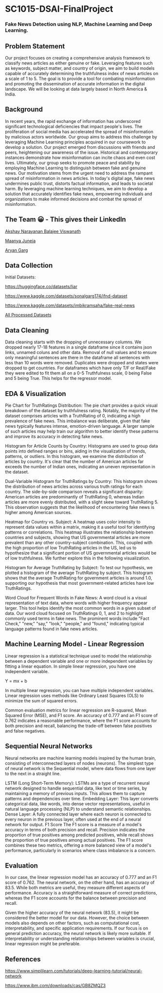 # SC1015-DSAI-FinalProject
### Fake News Detection using NLP, Machine Learning and Deep Learning.
## Problem Statement
Our project focuses on creating a comprehensive analysis framework to classify news articles as either genuine or fake. Leveraging features such as keywords, subject matter, and country of origin, we aim to build models capable of accurately determining the truthfulness index of news articles on a scale of 1 to 5. The goal is to provide a tool for combating misinformation and promoting the dissemination of accurate information in the digital landscape. We will be looking at data largely based in North America & India.

## Background
In recent years, the rapid exchange of information has underscored significant technological deficiencies that impact people's lives. The proliferation of social media has accelerated the spread of misinformation by malicious actors worldwide. Our group aims to address this challenge by leveraging Machine Learning principles acquired in our coursework to develop a solution. Our project emerged from discussions with friends and peers, heightening our awareness of the issue. Historical and contemporary instances demonstrate how misinformation can incite chaos and even cost lives. Ultimately, our group seeks to promote peace and stability by employing Machine Learning to distinguish between fake and genuine news.
Our motivation stems from the urgent need to address the rampant spread of misinformation in news articles. In today's digital age, fake news undermines public trust, distorts factual information, and leads to societal harm. By leveraging machine learning techniques, we aim to develop a solution that accurately identifies fake news, empowering individuals and organizations to make informed decisions and combat the spread of misinformation.

## The Team 😀 - This gives their LinkedIn
[Akshay Narayanan Balajee Viswanath](https://www.linkedin.com/in/akshay-narayanan-b-655a4023a/)

[Maanya Juneja](https://www.linkedin.com/in/maanya-juneja-1059542a3/)

[Aryan Garg](#)

## Data Collection
Initial Datasets:

https://huggingface.co/datasets/liar

https://www.kaggle.com/datasets/sonalgarg174/ifnd-dataset

https://www.kaggle.com/datasets/imbikramsaha/fake-real-news





[All Processed Datasets](https://www.kaggle.com/datasets/akshaynarayananb/sc1015dsai-final-fce2-team-1-23-24)

## Data Cleaning
Data cleaning starts with the dropping of unnecessary columns. We dropped nearly 17-18 features in a single dataframe since it contains json links, unnamed coluns and other data.
Removal of null values and to ensure only meaningful sentences are there in the dataframe all sentences with less than 10 words were removed. Duplicates were dropped and states were dropped to get countries. For dataframes which have only T/F or Real/Fake they were edited to fit them all on a 0-5 Truthfulness scale, 0 being False and 5 being True. This helps for the regressor model.

## EDA & Visualization
Pie Chart for TruthRatings Distribution:
The pie chart provides a quick visual breakdown of the dataset by truthfulness rating. Notably, the majority of the dataset comprises articles with a TruthRating of 0, indicating a high prevalence of fake news. This imbalance was deliberate, given that fake news typically features intense, emotion-driven language. A larger sample of such articles may help train our algorithm to better identify these patterns and improve its accuracy in detecting fake news.

Histogram for Article Counts by Country:
Histograms are used to group data points into defined ranges or bins, aiding in the visualization of trends, patterns, or outliers. In this histogram, we examine the distribution of articles by country. It's clear that the number of American articles far exceeds the number of Indian ones, indicating an uneven representation in the dataset.

Dual-Variable Histogram for TruthRatings by Country:
This histogram shows the distribution of news articles across various truth ratings for each country. The side-by-side comparison reveals a significant disparity: American articles are predominantly of TruthRating 0, whereas Indian articles are more evenly distributed, with a slight skew toward TruthRating 5. This observation suggests that the likelihood of encountering fake news is higher among American sources.

Heatmap for Country vs. Subject:
A heatmap uses color intensity to represent data values within a matrix, making it a useful tool for identifying patterns or correlations. This heatmap illustrates the relationship between countries and subjects, showing that US governmental articles are more prevalent than any other country-subject combination. This, coupled with the high proportion of low TruthRating articles in the US, led us to hypothesize that a significant portion of US governmental articles would be of low truthfulness. We further explore this in the following visualization.

Histogram for Average TruthRating by Subject:
To test our hypothesis, we plotted a histogram of the average TruthRating by subject. This histogram shows that the average TruthRating for government articles is around 1.0, supporting our hypothesis that most government-related articles have low TruthRatings.

Word Cloud for Frequent Words in Fake News:
A word cloud is a visual representation of text data, where words with higher frequency appear larger. This tool helps identify the most common words in a given subset of data. Our word cloud focused on TruthRatings 0, 1, and 2 to highlight commonly used terms in fake news. The prominent words include "Fact Check," "new," "say," "look," "people," and "found," indicating typical language patterns found in fake news articles.

## Machine Learning Model - Linear Regression
Linear regression is a statistical technique used to model the relationship between a dependent variable and one or more independent variables by fitting a linear equation. In simple linear regression, you have one independent variable.

Y = mx + b

In multiple linear regression, you can have multiple independent variables. Linear regression uses methods like Ordinary Least Squares (OLS) to minimize the sum of squared errors.

Common evaluation metrics for linear regression are R-squared, Mean Squared Error (MSE), and F1 score. An accuracy of 0.777 and an F1 score of 0.762 indicates a reasonable performance, where the F1 score accounts for both precision and recall, balancing the trade-off between false positives and false negatives.


## Sequential Neural Networks
Neural networks are machine learning models inspired by the human brain, consisting of interconnected layers of nodes (neurons). The simplest type of neural network is the Sequential model, where data flows from one layer to the next in a straight line.

LSTM (Long Short-Term Memory): LSTMs are a type of recurrent neural network designed to handle sequential data, like text or time series, by maintaining a memory of previous inputs. This allows them to capture patterns and dependencies over time.
Embedding Layer: This layer converts categorical data, like words, into dense vector representations, useful in natural language processing (NLP) to understand semantic relationships.
Dense Layer: A fully connected layer where each neuron is connected to every neuron in the previous layer, often used at the end of a neural network for output.
F1 Score
The F1 score is a measure of a model's accuracy in terms of both precision and recall. Precision indicates the proportion of true positives among predicted positives, while recall shows the proportion of true positives among actual positives. The F1 score combines these two metrics, offering a more balanced view of a model's performance, particularly in scenarios where class imbalance is a concern.


## Evaluation
In our case, the linear regression model has an accuracy of 0.777 and an F1 score of 0.762. The neural network, on the other hand, has an accuracy of 83.5. While both metrics are useful, they measure different aspects of performance. Accuracy is a straightforward measure of correct predictions, whereas the F1 score accounts for the balance between precision and recall.

Given the higher accuracy of the neural network (83.5), it might be considered the better model for our data. However, the choice between models also depends on other factors, such as computational cost, interpretability, and specific application requirements. If our focus is on general prediction accuracy, the neural network is likely more suitable. If interpretability or understanding relationships between variables is crucial, linear regression might be preferable.

## References
https://www.simplilearn.com/tutorials/deep-learning-tutorial/neural-network 

https://www.ibm.com/downloads/cas/GB8ZMQZ3 



